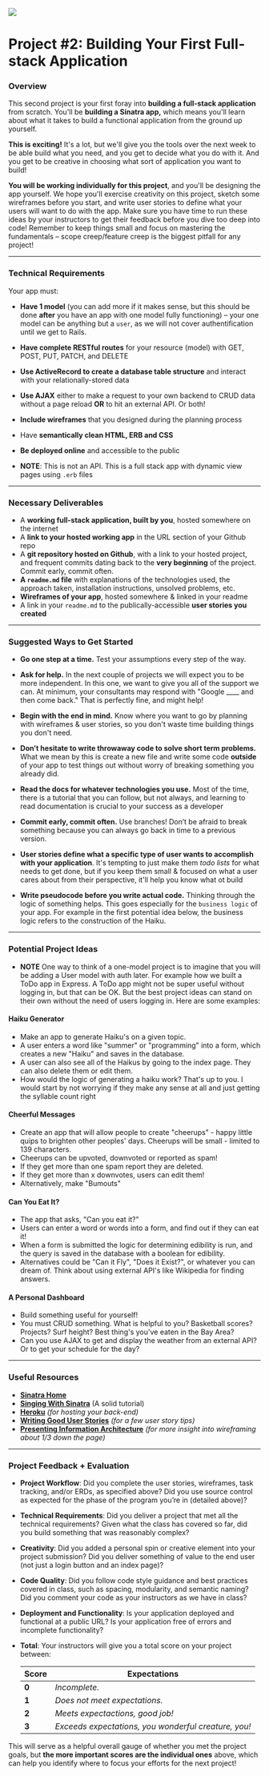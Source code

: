 <!--
Creator: Alex White
Market: SF
-->

![](https://ga-dash.s3.amazonaws.com/production/assets/logo-9f88ae6c9c3871690e33280fcf557f33.png)

# Project #2: Building Your First Full-stack Application

### Overview

This second project is your first foray into **building a full-stack application** from scratch. You'll be **building a Sinatra app,** which means you'll learn about what it takes to build a functional application from the ground up yourself.

**This is exciting!** It's a lot, but we'll give you the tools over the next week to be able build what you need, and you get to decide what you do with it. And you get to be creative in choosing what sort of application you want to build!

**You will be working individually for this project**, and you'll be designing the app yourself. We hope you'll exercise creativity on this project, sketch some wireframes before you start, and write user stories to define what your users will want to do with the app. Make sure you have time to run these ideas by your instructors to get their feedback before you dive too deep into code! Remember to keep things small and focus on mastering the fundamentals – scope creep/feature creep is the biggest pitfall for any project!

---

### Technical Requirements

Your app must:

* **Have 1 model** (you can add more if it makes sense, but this should be done **after** you have an app with one model fully functioning) – your one model can be anything but a `user`, as we will not cover authentification until we get to Rails.

* **Have complete RESTful routes** for your resource (model) with GET, POST, PUT, PATCH, and DELETE

* **Use ActiveRecord to create a database table structure** and interact with your relationally-stored data

* **Use AJAX** either to make a request to your own backend to CRUD data without a page reload **OR** to hit an external API. Or both!

* **Include wireframes** that you designed during the planning process

* Have **semantically clean HTML, ERB and CSS**

* **Be deployed online** and accessible to the public

* **NOTE**: This is not an API. This is a full stack app with dynamic view pages using `.erb` files

---

### Necessary Deliverables

* A **working full-stack application, built by you**, hosted somewhere on the internet
* A **link to your hosted working app** in the URL section of your Github repo
* A **git repository hosted on Github**, with a link to your hosted project,  and frequent commits dating back to the **very beginning** of the project. Commit early, commit often.
* **A ``readme.md`` file** with explanations of the technologies used, the approach taken, installation instructions, unsolved problems, etc.
* **Wireframes of your app**, hosted somewhere & linked in your readme
* A link in your ``readme.md`` to the publically-accessible **user stories you created**

---

### Suggested Ways to Get Started

* **Go one step at a time.** Test your assumptions every step of the way.

* **Ask for help.** In the next couple of projects we will expect you to be more independent. In this one, we want to give you all of the support we can. At minimum, your consultants may respond with "Google ____ and then come back." That is perfectly fine, and might help!

* **Begin with the end in mind.** Know where you want to go by planning with wireframes & user stories, so you don't waste time building things you don't need.

* **Don’t hesitate to write throwaway code to solve short term problems.** What we mean by this is create a new file and write some code **outside** of your app to test things out without worry of breaking something you already did.

* **Read the docs for whatever technologies you use.** Most of the time, there is a tutorial that you can follow, but not always, and learning to read documentation is crucial to your success as a developer

* **Commit early, commit often.** Use branches! Don’t be afraid to break something because you can always go back in time to a previous version.

* **User stories define what a specific type of user wants to accomplish with your application**. It's tempting to just make them _todo lists_ for what needs to get done, but if you keep them small & focused on what a user cares about from their perspective, it'll help you know what ot build

* **Write pseudocode before you write actual code.** Thinking through the logic of something helps. This goes especially for the `business logic` of your app. For example in the first potential idea below, the business logic refers to the construction of the Haiku.

---

### Potential Project Ideas

* **NOTE** One way to think of a one-model project is to imagine that you will be adding a User model with auth later. For example how we built a ToDo app in Express. A ToDo app might not be super useful without logging in, but that can be OK. But the best project ideas can stand on their own without the need of users logging in. Here are some examples:

#### Haiku Generator
- Make an app to generate Haiku's on a given topic.
- A user enters a word like "summer" or "programming" into a form, which creates a new "Haiku" and saves in the database.
- A user can also see all of the Haikus by going to the index page. They can also delete them or edit them.
- How would the logic of generating a haiku work? That's up to you. I would start by not worrying if they make any sense at all and just getting the syllable count right

#### Cheerful Messages

- Create an app that will allow people to create "cheerups" - happy little quips to brighten other peoples' days. Cheerups will be small - limited to 139 characters.
- Cheerups can be upvoted, downvoted or reported as spam!
- If they get more than one spam report they are deleted.
- If they get more than x downvotes, users can edit them!
- Alternatively, make "Bumouts"


#### Can You Eat It?
- The app that asks, "Can you eat it?"
- Users can enter a word or words into a form, and find out if they can eat it!
- When a form is submitted the logic for determining edibility is run, and the query is saved in the database with a boolean for edibility.  
- Alternatives could be "Can it Fly", "Does it Exist?", or whatever you can dream of. Think about using external API's like Wikipedia for finding answers.

#### A Personal Dashboard
- Build something useful for yourself!
- You must CRUD something. What is helpful to you? Basketball scores? Projects? Surf height? Best thing's you've eaten in the Bay Area?
- Can you use AJAX to get and display the weather from an external API? Or to get your schedule for the day?

---

### Useful Resources

* **[Sinatra Home](http://www.sinatrarb.com/)**
* **[Singing With Sinatra](http://code.tutsplus.com/tutorials/singing-with-sinatra--net-18965)** (A solid tutorial)
* **[Heroku](http://www.heroku.com)** _(for hosting your back-end)_
* **[Writing Good User Stories](http://www.mariaemerson.com/user-stories/)** _(for a few user story tips)_
* **[Presenting Information Architecture](http://webstyleguide.com/wsg3/3-information-architecture/4-presenting-information.html)** _(for more insight into wireframing about 1/3 down the page)_

---

### Project Feedback + Evaluation

* __Project Workflow__: Did you complete the user stories, wireframes, task tracking, and/or ERDs, as specified above? Did you use source control as expected for the phase of the program you’re in (detailed above)?

* __Technical Requirements__: Did you deliver a project that met all the technical requirements? Given what the class has covered so far, did you build something that was reasonably complex?

* __Creativity__: Did you added a personal spin or creative element into your project submission? Did you deliver something of value to the end user (not just a login button and an index page)?

* __Code Quality__: Did you follow code style guidance and best practices covered in class, such as spacing, modularity, and semantic naming? Did you comment your code as your instructors as we have in class?

* __Deployment and Functionality__: Is your application deployed and functional at a public URL? Is your application free of errors and incomplete functionality?

* __Total__: Your instructors will give you a total score on your project between:

    Score | Expectations
    ----- | ------------
    **0** | _Incomplete._
    **1** | _Does not meet expectations._
    **2** | _Meets expectactions, good job!_
    **3** | _Exceeds expectations, you wonderful creature, you!_

 This will serve as a helpful overall gauge of whether you met the project goals, but __the more important scores are the individual ones__ above, which can help you identify where to focus your efforts for the next project!

